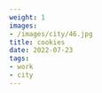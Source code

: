 ```yaml
---
weight: 1
images:
- /images/city/46.jpg
title: cookies
date: 2022-07-23
tags:
- work
- city
---
```

